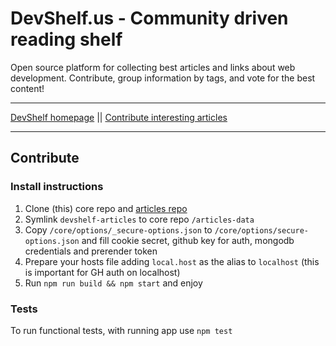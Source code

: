 # DevShelf.us - Community driven reading shelf

Open source platform for collecting best articles and links about web development. Contribute, group information by tags, and vote for the best content!

___

[DevShelf homepage](https://devshelf.us) || [Contribute interesting articles](https://github.com/devshelf/devshelf-articles)
___

## Contribute

### Install instructions

1. Clone (this) core repo and [articles repo](https://github.com/devshelf/devshelf-articles)
2. Symlink `devshelf-articles` to core repo `/articles-data`
3. Copy `/core/options/_secure-options.json` to `/core/options/secure-options.json` and fill cookie secret, github key for auth, mongodb credentials and prerender token
4. Prepare your hosts file adding `local.host` as the alias to `localhost` (this is important for GH auth on localhost)
5. Run `npm run build && npm start` and enjoy

### Tests

To run functional tests, with running app use `npm test`


